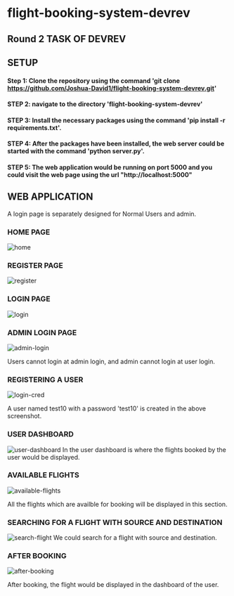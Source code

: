 # flight-booking-system-devrev


## Round 2 TASK OF DEVREV

## SETUP

#### Step 1: Clone the repository using the command 'git clone https://github.com/Joshua-David1/flight-booking-system-devrev.git'
#### STEP 2: navigate to the directory 'flight-booking-system-devrev'
#### STEP 3: Install the necessary packages using the command 'pip install -r requirements.txt'.
#### STEP 4: After the packages have been installed, the web server could be started with the command 'python server.py'.
#### STEP 5: The web application would be running on port 5000 and you could visit the web page using the url "http://localhost:5000"


## WEB APPLICATION

A login page is separately designed for Normal Users and admin.

### HOME PAGE
![home](https://github.com/Joshua-David1/flight-booking-system-devrev/assets/69303816/12b4d232-aa04-4131-ac76-59560ca800e5)
### REGISTER PAGE
![register](https://github.com/Joshua-David1/flight-booking-system-devrev/assets/69303816/74bcb323-6df4-4f36-9621-9a1fccaafa1a)
### LOGIN PAGE
![login](https://github.com/Joshua-David1/flight-booking-system-devrev/assets/69303816/64041dad-12fc-425b-af00-6e6c975cbb9e)
### ADMIN LOGIN PAGE
![admin-login](https://github.com/Joshua-David1/flight-booking-system-devrev/assets/69303816/da8e37d3-39c2-4a47-8c7c-a81638539b3f)

Users cannot login at admin login, and admin cannot login at user login.


### REGISTERING A USER
![login-cred](https://github.com/Joshua-David1/flight-booking-system-devrev/assets/69303816/429ffcb5-9ca4-4cda-8a5c-ebe19dac9f30)

A user named test10 with a password 'test10' is created in the above screenshot.
### USER DASHBOARD
![user-dashboard](https://github.com/Joshua-David1/flight-booking-system-devrev/assets/69303816/a947f378-bb0c-4679-be61-17b304551325)
In the user dashboard is where the flights booked by the user would be displayed.

### AVAILABLE FLIGHTS

![available-flights](https://github.com/Joshua-David1/flight-booking-system-devrev/assets/69303816/629d8cae-ea95-4c25-ae71-2c4b02ae3216)

All the flights which are availble for booking will be displayed in this section.

### SEARCHING FOR A FLIGHT WITH SOURCE AND DESTINATION

![search-flight](https://github.com/Joshua-David1/flight-booking-system-devrev/assets/69303816/75b7720a-e8a7-4efe-a6a1-3335ec401702)
 We could search for a flight with source and destination.
 
 ### AFTER BOOKING
 ![after-booking](https://github.com/Joshua-David1/flight-booking-system-devrev/assets/69303816/1416508d-6664-4484-b804-54184a53c8a8)

After booking, the flight would be displayed in the dashboard of the user.


 
